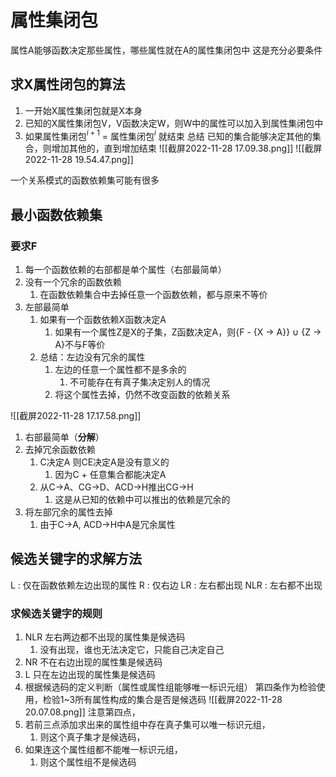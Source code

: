 # 属性集闭包
属性A能够函数决定那些属性，哪些属性就在A的属性集闭包中
	这是充分必要条件

## 求X属性闭包的算法
1. 一开始X属性集闭包就是X本身
2. 已知的X属性集闭包V，V函数决定W，则W中的属性可以加入到属性集闭包中
3. 如果属性集闭包$^{i+1}$ = 属性集闭包$^{i}$ 就结束
总结
	已知的集合能够决定其他的集合，则增加其他的，直到增加结束
![[截屏2022-11-28 17.09.38.png]]
![[截屏2022-11-28 19.54.47.png]]

一个关系模式的函数依赖集可能有很多


## 最小函数依赖集
### 要求F
1. 每一个函数依赖的右部都是单个属性（右部最简单）
2. 没有一个冗余的函数依赖
	1. 在函数依赖集合中去掉任意一个函数依赖，都与原来不等价
3. 左部最简单
	1. 如果有一个函数依赖X函数决定A
		1. 如果有一个属性Z是X的子集，Z函数决定A，则{F - {X -> A}} ∪ {Z -> A}不与F等价
	2. 总结：左边没有冗余的属性
		1. 左边的任意一个属性都不是多余的
			1. 不可能存在有真子集决定别人的情况
		2. 将这个属性去掉，仍然不改变函数的依赖关系

![[截屏2022-11-28 17.17.58.png]]
1. 右部最简单（**分解**）
2. 去掉冗余函数依赖
	1. C决定A 则CE决定A是没有意义的
		1. 因为C + 任意集合都能决定A
	2. 从C→A、CG→D、ACD→H推出CG→H
		1. 这是从已知的依赖中可以推出的依赖是冗余的
3. 将左部冗余的属性去掉
	1. 由于C→A, ACD→H中A是冗余属性

## 候选关键字的求解方法
L : 仅在函数依赖左边出现的属性
R : 仅右边
LR : 左右都出现
NLR : 左右都不出现
### 求候选关键字的规则
1. NLR 左右两边都不出现的属性集是候选码
	1. 没有出现，谁也无法决定它，只能自己决定自己
2. NR 不在右边出现的属性集是候选码
3. L 只在左边出现的属性集是候选码
4. 根据候选码的定义判断（属性或属性组能够唯一标识元组）
第四条作为检验使用，检验1~3所有属性构成的集合是否是候选码
![[截屏2022-11-28 20.07.08.png]]
注意第四点，
1. 若前三点添加求出来的属性组中存在真子集可以唯一标识元组，
	1. 则这个真子集才是候选码，
2. 如果连这个属性组都不能唯一标识元组，
	1. 则这个属性组不是候选码

